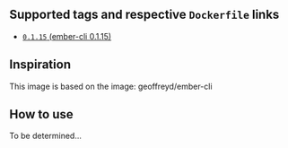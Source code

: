 ## Supported tags and respective `Dockerfile` links

+ [`0.1.15` (ember-cli 0.1.15)](https://github.com/danlynn/ember-cli)

## Inspiration
This image is based on the image: geoffreyd/ember-cli


## How to use

To be determined...